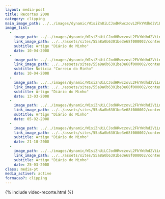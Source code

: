 ```yaml
---
layout: media-post
title: Recortes 2008
category: clipping
main_image_path: ../../images/dynamic/W1siZnUiLCJodHRwczovL2FkYWdhd2ViLnMzLmFtYXpvbmF/10_04_2008_dm5686.jpg?sha=e2ddcd49a162a877
image_list: 
  - 
    image_path: ../../images/dynamic/W1siZnUiLCJodHRwczovL2FkYWdhd2ViLnMzLmFtYXpvbmF/10_04_2008_dm5686.jpg?sha=e2ddcd49a162a877
    link_image_path: ../../assets/sites/55a8a0b6301be3e68f000002/content_entry55a8a2cd301be3f763000023/55a8bfcd301be3dc0300037d/files/10_04_2008_dma023.jpg?1450719281
    subtitle: Artigo "Diário do Minho"
    date: 10-04-2008
  - 
    image_path: ../../images/dynamic/W1siZnUiLCJodHRwczovL2FkYWdhd2ViLnMzLmFtYXpvbmF/2008-04-10-cm959d.jpg?sha=869e26e6812fcb3c
    link_image_path: ../../assets/sites/55a8a0b6301be3e68f000002/content_entry55a8a2cd301be3f763000023/55a8bfcd301be33c0900037e/files/2008-04-10-cm75ba.jpg?1450719492
    subtitle: Notícia "Correio do Minho"
    date: 10-04-2008
  - 
    image_path: ../../images/dynamic/W1siZnUiLCJodHRwczovL2FkYWdhd2ViLnMzLmFtYXpvbmF/13_03_2008_dma918.jpg?sha=390726965bb67c36
    link_image_path: ../../assets/sites/55a8a0b6301be3e68f000002/content_entry55a8a2cd301be3f763000023/55a8bfce301be33c0900037f/files/13_03_2008_dmac02.jpg?1450719285
    subtitle: Artigo "Diário do Minho"
    date: 13-03-2008
  - 
    image_path: ../../images/dynamic/W1siZnUiLCJodHRwczovL2FkYWdhd2ViLnMzLmFtYXpvbmF/05_02_2008a566.jpg?sha=0ba7789f8d2e2240
    link_image_path: ../../assets/sites/55a8a0b6301be3e68f000002/content_entry55a8a2cd301be3f763000023/55a8bfcf301be33c09000380/files/05_02_2008c6cb.jpg?1450719276
    subtitle: Artigo "Diário do Minho"
    date: 05-02-2008
  - 
    image_path: ../../images/dynamic/W1siZnUiLCJodHRwczovL2FkYWdhd2ViLnMzLmFtYXpvbmF/21_10_20084feb.jpg?sha=2febefe59a6417b4
    link_image_path: ../../assets/sites/55a8a0b6301be3e68f000002/content_entry55a8a2cd301be3f763000023/55a8bfd0301be3603a000381/files/21_10_20083f12.jpg?1450719261
    subtitle: Artigo "Diário do Minho"
    date: 21-10-2008
  - 
    image_path: ../../images/dynamic/W1siZnUiLCJodHRwczovL2FkYWdhd2ViLnMzLmFtYXpvbmF/25_03_20084746.jpg?sha=e95cc923b1fd84ac
    link_image_path: ../../assets/sites/55a8a0b6301be3e68f000002/content_entry55a8a2cd301be3f763000023/55a8bfd1301be38133000382/files/25_03_2008bf68.jpg?1450719269
    subtitle: Artigo "Diário do Minho"
    date: 25-03-2008
class: media-pt
media_active?: active
formacao?: clipping
--- 
```

    
{% include video-recorte.html %}

